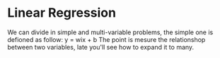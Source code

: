 # Linear Regression 
We can divide in simple and multi-variable problems, the simple one is defioned as follow: y = wix + b
The point is mesure the relationshop between two variables, late you'll see how to expand it to many.
